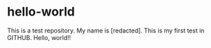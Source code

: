 # hello-world
This is a test repository.
My name is [redacted]. This is my first test in GITHUB. Hello, world!!
